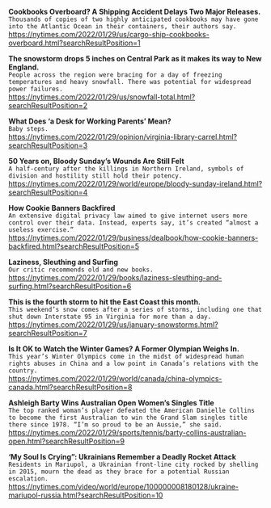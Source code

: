 **Cookbooks Overboard? A Shipping Accident Delays Two Major Releases.**\
`Thousands of copies of two highly anticipated cookbooks may have gone into the Atlantic Ocean in their containers, their authors say.`\
https://nytimes.com/2022/01/29/us/cargo-ship-cookbooks-overboard.html?searchResultPosition=1

**The snowstorm drops 5 inches on Central Park as it makes its way to New England.**\
`People across the region were bracing for a day of freezing temperatures and heavy snowfall. There was potential for widespread power failures.`\
https://nytimes.com/2022/01/29/us/snowfall-total.html?searchResultPosition=2

**What Does ‘a Desk for Working Parents’ Mean?**\
`Baby steps.`\
https://nytimes.com/2022/01/29/opinion/virginia-library-carrel.html?searchResultPosition=3

**50 Years on, Bloody Sunday’s Wounds Are Still Felt**\
`A half-century after the killings in Northern Ireland, symbols of division and hostility still hold their potency.`\
https://nytimes.com/2022/01/29/world/europe/bloody-sunday-ireland.html?searchResultPosition=4

**How Cookie Banners Backfired**\
`An extensive digital privacy law aimed to give internet users more control over their data. Instead, experts say, it’s created “almost a useless exercise.”`\
https://nytimes.com/2022/01/29/business/dealbook/how-cookie-banners-backfired.html?searchResultPosition=5

**Laziness, Sleuthing and Surfing**\
`Our critic recommends old and new books.`\
https://nytimes.com/2022/01/29/books/laziness-sleuthing-and-surfing.html?searchResultPosition=6

**This is the fourth storm to hit the East Coast this month.**\
`This weekend’s snow comes after a series of storms, including one that shut down Interstate 95 in Virginia for more than a day.`\
https://nytimes.com/2022/01/29/us/january-snowstorms.html?searchResultPosition=7

**Is It OK to Watch the Winter Games? A Former Olympian Weighs In.**\
`This year’s Winter Olympics come in the midst of widespread human rights abuses in China and a low point in Canada’s relations with the country.`\
https://nytimes.com/2022/01/29/world/canada/china-olympics-canada.html?searchResultPosition=8

**Ashleigh Barty Wins Australian Open Women’s Singles Title**\
`The top ranked woman’s player defeated the American Danielle Collins to become the first Australian to win the Grand Slam singles title there since 1978. “I’m so proud to be an Aussie,” she said.`\
https://nytimes.com/2022/01/29/sports/tennis/barty-collins-australian-open.html?searchResultPosition=9

**‘My Soul Is Crying”: Ukrainians Remember a Deadly Rocket Attack**\
`Residents in Mariupol, a Ukrainian front-line city rocked by shelling in 2015, mourn the dead as they brace for a potential Russian escalation.`\
https://nytimes.com/video/world/europe/100000008180128/ukraine-mariupol-russia.html?searchResultPosition=10

